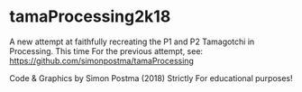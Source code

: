 # tamaProcessing2k18

A new attempt at faithfully recreating the P1 and P2 Tamagotchi in Processing. This time 
For the previous attempt, see: https://github.com/simonpostma/tamaProcessing

Code & Graphics by Simon Postma (2018)
Strictly For educational purposes!
